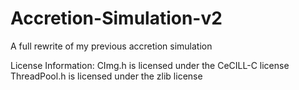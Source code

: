 # Accretion-Simulation-v2
A full rewrite of my previous accretion simulation

License Information:
CImg.h is licensed under the CeCILL-C license
ThreadPool.h is licensed under the zlib license
